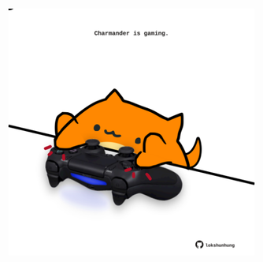 <!-- built at 17/10/2024, 06:00:44 UTC -->
<p align="center">
  <img width="500" height="500" src="./ReadmeImage.svg">
</p>
